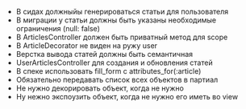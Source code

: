 * В сидах должныйы генерироваться статьи для пользователя
* В миграции у статьи должны быть указаны необходимые ограничения (null: false)
* В ArticlesController должен быть приватный метод для scope
* В ArticleDecorator не виден на ружу user
* Верстка вывода статей должны быть семантичная
* UserArticlesController для создания и обновления статей
* В спеке использовать fill_form с attributes_for(:article)
* Обязательно передавать список всех объектов в партиал
* Не нужно декорировать объект, когда не нужно
* Ну нежно экспоузить объект, когда не нужно его иметь во view

